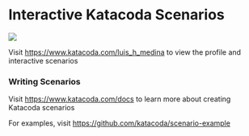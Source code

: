 # Interactive Katacoda Scenarios

[![](http://shields.katacoda.com/katacoda/luis_h_medina/count.svg)](https://www.katacoda.com/luis_h_medina "Get your profile on Katacoda.com")

Visit https://www.katacoda.com/luis_h_medina to view the profile and interactive scenarios

### Writing Scenarios
Visit https://www.katacoda.com/docs to learn more about creating Katacoda scenarios

For examples, visit https://github.com/katacoda/scenario-example
